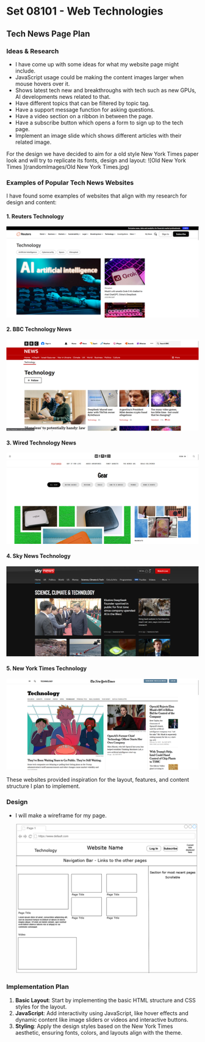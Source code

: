 # Set 08101 - Web Technologies
## Tech News Page Plan
### Ideas & Research
* I have come up with some ideas for what my website page might include.
* JavaScript usage could be making the content images larger when mouse hovers over it.
* Shows latest tech new and breakthroughs with tech such as new GPUs, AI developments news related to that.
* Have different topics that can be filtered by topic tag.
* Have a support message function for asking questions.
* Have a video section on a ribbon in between the page.
* Have a subscribe button which opens a form to sign up to the tech page.
* Implement an image slide which shows different articles with their related image.

For the design we have decided to aim for a old style New York Times paper look and will try to replicate its fonts, design and layout:
![Old New York Times ](randomImages/Old New York Times.jpg)

### Examples of Popular Tech News Websites
I have found some examples of websites that align with my research for design and content:

#### 1. **Reuters Technology**
   
   ![Reuters Tech News Screenshot](randomImages/reuters.png)

#### 2. **BBC Technology News**
   
   ![BBC Technology Screenshot](randomImages/bbcnews1.png)

#### 3. **Wired Technology News**
  
   ![Wired Technology Screenshot](randomImages/wired.png)

#### 4. **Sky News Technology**
 
   ![Sky News Technology Screenshot](randomImages/skynews1.png)

#### 5. **New York Times Technology**
 
   ![New York Times Technology Screenshot](randomImages/newyorktimestech.png)

These websites provided inspiration for the layout, features, and content structure I plan to implement.

### Design
* I will make a wireframe for my page.

  ![Tech Page Wireframe](designDocuments/Tech%20Page%20Wireframe.png)

### Implementation Plan
1. **Basic Layout**: Start by implementing the basic HTML structure and CSS styles for the layout.
2. **JavaScript**: Add interactivity using JavaScript, like hover effects and dynamic content like image sliders or videos and interactive buttons.
3. **Styling**: Apply the design styles based on the New York Times aesthetic, ensuring fonts, colors, and layouts align with the theme.
